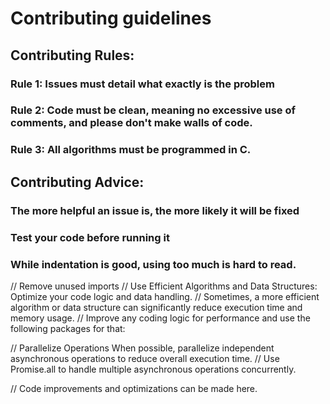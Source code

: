 # Contributing guidelines
## Contributing Rules:
### Rule 1: Issues must detail what exactly is the problem
### Rule 2: Code must be clean, meaning no excessive use of comments, and please don't make walls of code.
### Rule 3: All algorithms must be programmed in C.

## Contributing Advice:
### The more helpful an issue is, the more likely it will be fixed
### Test your code before running it
### While indentation is good, using too much is hard to read.

// Remove unused imports
// Use Efficient Algorithms and Data Structures: Optimize your code logic and data handling.
// Sometimes, a more efficient algorithm or data structure can significantly reduce execution time and memory usage.
// Improve any coding logic for performance and use the following packages for that:

// Parallelize Operations When possible, parallelize independent asynchronous operations to reduce overall execution time.
// Use Promise.all to handle multiple asynchronous operations concurrently.

// Code improvements and optimizations can be made here.